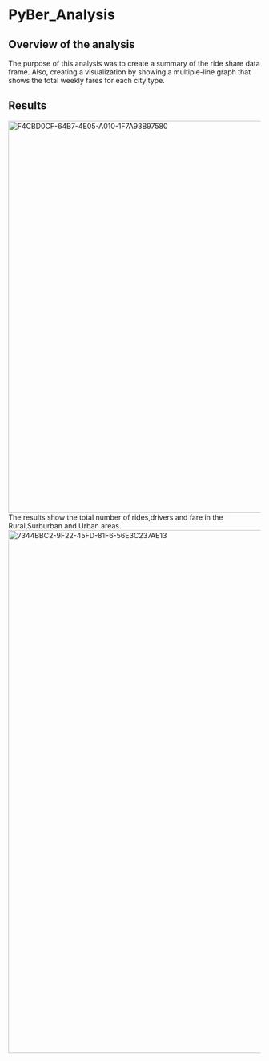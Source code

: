 # PyBer_Analysis

## Overview of the analysis
The purpose of this analysis was to create a summary of the ride share data frame. Also, creating a visualization by showing a multiple-line graph that shows the total weekly fares for each city type.

## Results
<img width="784" alt="F4CBD0CF-64B7-4E05-A010-1F7A93B97580" src="https://user-images.githubusercontent.com/101304672/164321348-7c30f75b-ee03-4fc1-aaca-20225ca07fdb.png">
The results show the total number of rides,drivers and fare in the Rural,Surburban and Urban areas.
 <img width="1045" alt="7344BBC2-9F22-45FD-81F6-56E3C237AE13" src="https://user-images.githubusercontent.com/101304672/164322022-8370e3f6-335e-49a7-a290-e5585acf6c4d.png">

